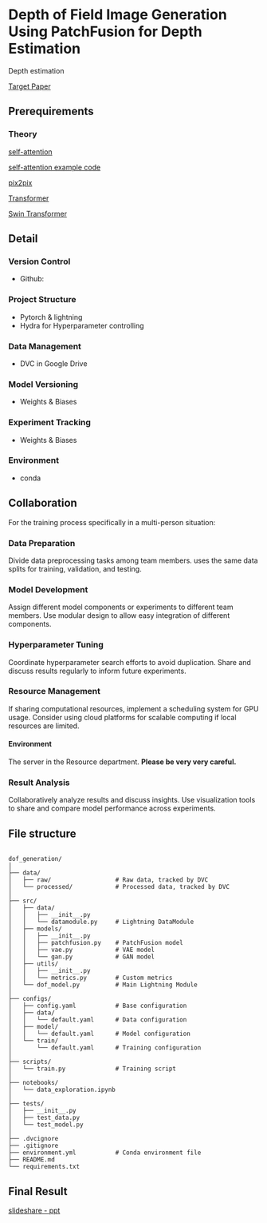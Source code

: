 # Depth of Field Image Generation Using PatchFusion for Depth Estimation

Depth estimation

[Target Paper](https://zhyever.github.io/patchfusion/)

## Prerequirements

### Theory

[self-attention](https://medium.com/@x02018991/%E6%A9%9F%E5%99%A8%E5%AD%B8%E7%BF%92%E7%AD%86%E8%A8%98-self-attention-fa6897080a0a)

[self-attention example code](https://github.com/PaulEm6/Attention-is-all-you-need/blob/main/Training%20Scripts/simple_gpt.py)

[pix2pix](https://github.com/phillipi/pix2pix)

[Transformer](https://arxiv.org/abs/1706.03762)

[Swin Transformer](https://arxiv.org/abs/2103.14030)

## Detail

### Version Control

- Github:

### Project Structure

- Pytorch & lightning
- Hydra for Hyperparameter controlling

### Data Management

- DVC in Google Drive

### Model Versioning

- Weights & Biases

### Experiment Tracking

- Weights & Biases

### Environment

- conda

<!-- Continuous Integration/Continuous Deployment (CI/CD):

Set up automated testing using tools like GitHub Actions or Jenkins.
Implement automated model evaluation on test sets. -->

## Collaboration

For the training process specifically in a multi-person situation:

### Data Preparation

Divide data preprocessing tasks among team members.
uses the same data splits for training, validation, and testing.

### Model Development

Assign different model components or experiments to different team members.
Use modular design to allow easy integration of different components.

### Hyperparameter Tuning

Coordinate hyperparameter search efforts to avoid duplication.
Share and discuss results regularly to inform future experiments.

### Resource Management

If sharing computational resources, implement a scheduling system for GPU usage.
Consider using cloud platforms for scalable computing if local resources are limited.

#### Environment

The server in the Resource department. **Please be very very careful.**

### Result Analysis

Collaboratively analyze results and discuss insights.
Use visualization tools to share and compare model performance across experiments.

## File structure

```plaintext!

dof_generation/
│
├── data/
│   ├── raw/                  # Raw data, tracked by DVC
│   └── processed/            # Processed data, tracked by DVC
│
├── src/
│   ├── data/
│   │   ├── __init__.py
│   │   └── datamodule.py     # Lightning DataModule
│   ├── models/
│   │   ├── __init__.py
│   │   ├── patchfusion.py    # PatchFusion model
│   │   ├── vae.py            # VAE model
│   │   └── gan.py            # GAN model
│   ├── utils/
│   │   ├── __init__.py
│   │   └── metrics.py        # Custom metrics
│   └── dof_model.py          # Main Lightning Module
│
├── configs/
│   ├── config.yaml           # Base configuration
│   ├── data/
│   │   └── default.yaml      # Data configuration
│   ├── model/
│   │   └── default.yaml      # Model configuration
│   └── train/
│       └── default.yaml      # Training configuration
│
├── scripts/
│   └── train.py              # Training script
│
├── notebooks/
│   └── data_exploration.ipynb
│
├── tests/
│   ├── __init__.py
│   ├── test_data.py
│   └── test_model.py
│
├── .dvcignore
├── .gitignore
├── environment.yml           # Conda environment file
├── README.md
└── requirements.txt

```

## Final Result

[slideshare - ppt](https://www.slideshare.net/slideshow/final-report-depth-of-field-image-generation-using-patchfusion-for-depth-estimation/278818325)
